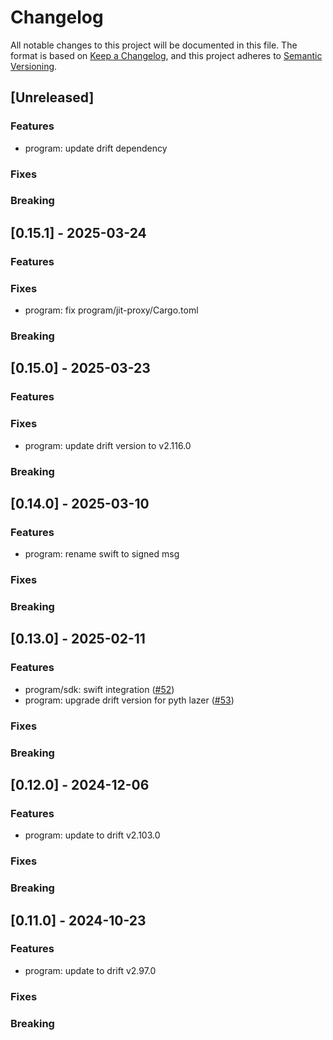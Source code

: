 # Changelog

All notable changes to this project will be documented in this file.
The format is based on [Keep a Changelog](https://keepachangelog.com/en/1.0.0/),
and this project adheres to [Semantic Versioning](https://semver.org/spec/v2.0.0.html).

## [Unreleased]

### Features

- program: update drift dependency

### Fixes

### Breaking

## [0.15.1] - 2025-03-24

### Features

### Fixes

- program: fix program/jit-proxy/Cargo.toml

### Breaking

## [0.15.0] - 2025-03-23

### Features

### Fixes

- program: update drift version to v2.116.0

### Breaking

## [0.14.0] - 2025-03-10

### Features

- program: rename swift to signed msg

### Fixes

### Breaking

## [0.13.0] - 2025-02-11

### Features

- program/sdk: swift integration ([#52](https://github.com/drift-labs/jit-proxy/pull/52))
- program: upgrade drift version for pyth lazer ([#53](https://github.com/drift-labs/jit-proxy/pull/53))

### Fixes

### Breaking


## [0.12.0] - 2024-12-06

### Features

- program: update to drift v2.103.0

### Fixes

### Breaking

## [0.11.0] - 2024-10-23

### Features

- program: update to drift v2.97.0

### Fixes

### Breaking
